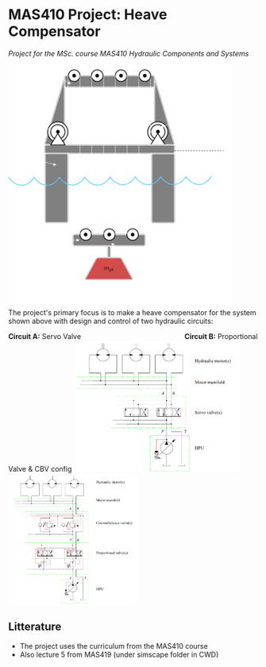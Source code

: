 # MAS410 Project: Heave Compensator

*Project for the MSc. course MAS410 Hydraulic Components and Systems*

<img src="Figures/ProjectMainPage_invert.svg" alt="drawing" width="450"/> \
The project's primary focus is to make a heave compensator for the 
system shown above with design and control of two hydraulic circuits:

**Circuit A:** Servo Valve &nbsp;&nbsp;&nbsp;&nbsp;&nbsp;&nbsp;&nbsp;
&nbsp;&nbsp;&nbsp;&nbsp;&nbsp;&nbsp;&nbsp;&nbsp;&nbsp;&nbsp;&nbsp;&nbsp;
&nbsp;&nbsp;&nbsp;&nbsp;
&nbsp;&nbsp;&nbsp;&nbsp;&nbsp;&nbsp;&nbsp;&nbsp;&nbsp;&nbsp;&nbsp;&nbsp;
&nbsp;&nbsp;&nbsp;&nbsp;&nbsp;&nbsp;&nbsp;&nbsp;&nbsp;&nbsp;&nbsp;&nbsp;
**Circuit B:** Proportional Valve & CBV config
<img src="Figures/circuitA.png" alt="drawing" width="335"/>
<img src="Figures/circuitB.png" alt="drawing" width="260"/>

## Litterature

- The project uses the curriculum from the MAS410 course
- Also lecture 5 from MAS419 (under simscape folder in CWD)
